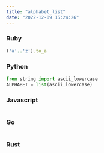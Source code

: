 ```yaml
---
title: "alphabet_list"
date: "2022-12-09 15:24:26"
---
```


### Ruby

```ruby
('a'..'z').to_a
```

### Python

```python
from string import ascii_lowercase
ALPHABET = list(ascii_lowercase)
```

### Javascript

```javascript

```

### Go

```go

```

### Rust

```rust

```
